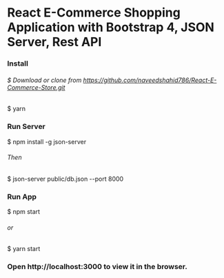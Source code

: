 # React E-Commerce Shopping Application with Bootstrap 4, JSON Server, Rest API


### Install
###### $ Download or clone from https://github.com/naveedshahid786/React-E-Commerce-Store.git
$ yarn


### Run Server
$ npm install -g json-server

###### Then
$ json-server public/db.json --port 8000


### Run App
$ npm start
###### or
$ yarn start


### Open http://localhost:3000 to view it in the browser.
